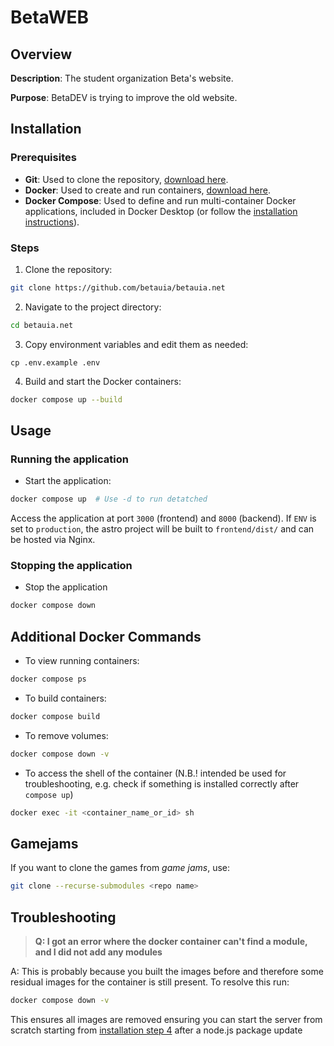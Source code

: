 # BetaWEB

## Overview

**Description**: The student organization Beta's website.

**Purpose**: BetaDEV is trying to improve the old website.

## Installation

### Prerequisites

- **Git**: Used to clone the repository, [download here](https://www.git-scm.com/downloads).
- **Docker**: Used to create and run containers, [download here](https://www.docker.com/products/docker-desktop).
- **Docker Compose**: Used to define and run multi-container Docker applications, included in Docker Desktop (or follow the [installation instructions](https://docs.docker.com/compose/install/)).

### Steps
1. Clone the repository:
```bash
git clone https://github.com/betauia/betauia.net
```
2. Navigate to the project directory:
```bash
cd betauia.net
```
3. Copy environment variables and edit them as needed:
```
cp .env.example .env
```
4. Build and start the Docker containers:
```bash
docker compose up --build
```

## Usage

### Running the application

- Start the application:
```bash
docker compose up  # Use -d to run detatched
```

Access the application at port `3000` (frontend) and `8000` (backend). If `ENV` is set to `production`, the astro project will be built to `frontend/dist/` and can be hosted via Nginx.

### Stopping the application

- Stop the application
```bash
docker compose down
```

## Additional Docker Commands

- To view running containers:
```bash
docker compose ps
```
- To build containers:
```bash
docker compose build
```

- To remove volumes:
```bash
docker compose down -v
```

- To access the shell of the container (N.B.! intended be used for troubleshooting, e.g. check if something is installed correctly after `compose up`)
```bash
docker exec -it <container_name_or_id> sh
```

## Gamejams

If you want to clone the games from *game jams*, use:
```sh
git clone --recurse-submodules <repo name>
```

## Troubleshooting
> **Q: I got an error where the docker container can't find a module, and I did not add any modules**

A: This is probably because you built the images before and therefore some residual images for the container is still present. To resolve this run:
```bash
docker compose down -v
```
This ensures all images are removed ensuring you can start the server from scratch starting from [installation step 4](#steps) after a node.js package update